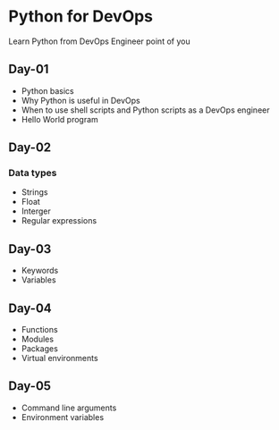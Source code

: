 # Python for DevOps
Learn Python from DevOps Engineer point of you

## Day-01
- Python basics
- Why Python is useful in DevOps
- When to use shell scripts and Python scripts as a DevOps engineer
- Hello World program

## Day-02
### Data types
- Strings
- Float
- Interger
- Regular expressions

## Day-03
- Keywords
- Variables

## Day-04
- Functions
- Modules
- Packages
- Virtual environments

## Day-05
- Command line arguments
- Environment variables






 